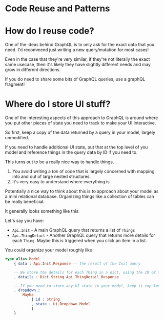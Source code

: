 # Code Reuse and Patterns

# How do I reuse code?

One of the ideas behind GraphQL is to only ask for the exact data that you need. I'd recommend just writing a new query/mutation for most cases!

Even in the case that they're very similar, if they're not literally the exact same usecase, then it's likely they have slightly different needs and may grow in different directions.

If you do need to share some bits of GraphQL queries, use a graphQL fragment!

# Where do I store UI stuff?

One of the interesting aspects of this approach to GraphQL is around where you put other pieces of state you need to track to make your UI interactive.

So first, keep a copy of the data returned by a query in your model, largely unmodified.

If you need to handle additional UI state, put that at the top level of you model and reference things in the query data by ID if you need to.

This turns out to be a really nice way to handle things.

1. You avoid writing a _ton_ of code that is largely concerned with mapping into and out of large nested structures.
2. It's very easy to understand where everything is.

Potentially a nice way to think about this is to approach about your model as a mini relational database. Organizing things like a collection of tables can be really beneficial.

It generally looks something like this:

Let's say you have:

- `Api.Init` - A main GraphQL query that returns a list of `Things`
- `Api.ThingDetail` - Another GraphQL query that returns more details for each `Thing`. Maybe this is triggered when you click an item in a list.

You could organize your model roughly like

```elm
type alias Model
    { data : Api.Init.Response -- the result of the Init query

    -- We store the details for each Thing in a dict, using the ID of the Thing as a key.
    , details : Dict String Api.ThingDetail.Response

    -- If you need to store any UI state in your model, keep it top level and key it by the id it applies to, it appropriate.
    , dropdown :
        Maybe
            { id : String
            , state : Ui.Dropdown.Model
            }
    }

```

